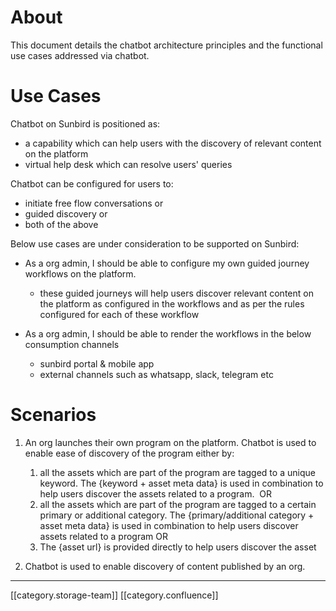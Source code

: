 
# About
This document details the chatbot architecture principles and the functional use cases addressed via chatbot.


# Use Cases


Chatbot on Sunbird is positioned as:


* a capability which can help users with the discovery of relevant content on the platform
* virtual help desk which can resolve users' queries

Chatbot can be configured for users to:


* initiate free flow conversations or
* guided discovery or
* both of the above

Below use cases are under consideration to be supported on Sunbird:


* As a org admin, I should be able to configure my own guided journey workflows on the platform. 
    * these guided journeys will help users discover relevant content on the platform as configured in the workflows and as per the rules configured for each of these workflow

    
* As a org admin, I should be able to render the workflows in the below consumption channels
    * sunbird portal & mobile app
    * external channels such as whatsapp, slack, telegram etc

    




# Scenarios

1. An org launches their own program on the platform. Chatbot is used to enable ease of discovery of the program either by: 
    1. all the assets which are part of the program are tagged to a unique keyword. The {keyword + asset meta data} is used in combination to help users discover the assets related to a program.  OR
    1. all the assets which are part of the program are tagged to a certain primary or additional category. The {primary/additional category + asset meta data} is used in combination to help users discover assets related to a program OR
    1. The {asset url} is provided directly to help users discover the asset

    
1. Chatbot is used to enable discovery of content published by an org.













*****

[[category.storage-team]] 
[[category.confluence]] 
